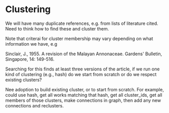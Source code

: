 # Clustering

We will have many duplicate references, e.g. from lists of literature cited. Need to think how to find these and cluster them.

Note that criterai for cluster membership may vary depending on what information we have, e.g 

Sinclair, J., 1955. A revision of the Malayan Annonaceae. Gardens' Bulletin, Singapore, 14: 149-516.

Searching for this finds at least three versions of the article, if we run one kind of clustering (e.g., hash) do we start from scratch or do we respect existing clusters?

Nee adoption to build existing cluster, or to start from scratch. For example, could use hash, get all works matching that hash, get all cluster_ids, get all members of those clusters, make connections in graph, then add any new connections and reclusters.
